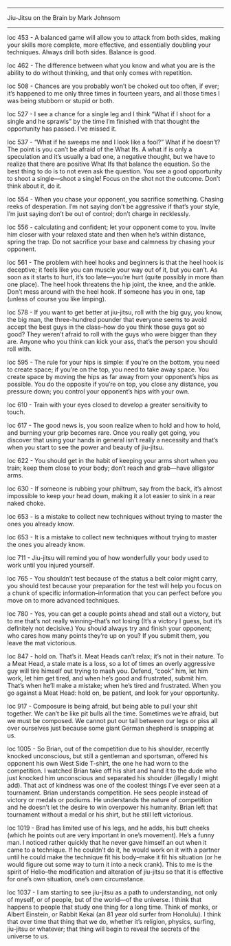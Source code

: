______________________________

  Jiu-Jitsu on the Brain
  by Mark Johnsom
______________________________

 loc 453 - A balanced game will allow you to attack from both sides, making your skills more complete, more effective, and essentially doubling your techniques. Always drill both sides. Balance is good.

 loc 462 - The difference between what you know and what you are is the ability to do without thinking, and that only comes with repetition.

 loc 508 - Chances are you probably won’t be choked out too often, if ever; it’s happened to me only three times in fourteen years, and all those times I was being stubborn or stupid or both.

 loc 527 - I see a chance for a single leg and I think “What if I shoot for a single and he sprawls” by the time I’m finished with that thought the opportunity has passed. I’ve missed it.

 loc 537 - “What if he sweeps me and I look like a fool?” What if he doesn’t? The point is you can’t be afraid of the What Ifs. A what if is only a speculation and it’s usually a bad one, a negative thought, but we have to realize that there are positive What Ifs that balance the equation. So the best thing to do is to not even ask the question. You see a good opportunity to shoot a single—shoot a single! Focus on the shot not the outcome. Don’t think about it, do it.

 loc 554 - When you chase your opponent, you sacrifice something. Chasing reeks of desperation. I’m not saying don’t be aggressive if that’s your style, I’m just saying don’t be out of control; don’t charge in recklessly.

 loc 556 - calculating and confident; let your opponent come to you. Invite him closer with your relaxed state and then when he’s within distance, spring the trap. Do not sacrifice your base and calmness by chasing your opponent.

 loc 561 - The problem with heel hooks and beginners is that the heel hook is deceptive; it feels like you can muscle your way out of it, but you can’t. As soon as it starts to hurt, it’s too late—you’re hurt (quite possibly in more than one place). The heel hook threatens the hip joint, the knee, and the ankle. Don’t mess around with the heel hook. If someone has you in one, tap (unless of course you like limping).

 loc 578 - If you want to get better at jiu-jitsu, roll with the big guy, you know, the big man, the three-hundred pounder that everyone seems to avoid accept the best guys in the class–how do you think those guys got so good? They weren’t afraid to roll with the guys who were bigger than they are. Anyone who you think can kick your ass, that’s the person you should roll with.

 loc 595 - The rule for your hips is simple: if you’re on the bottom, you need to create space; if you’re on the top, you need to take away space. You create space by moving the hips as far away from your opponent’s hips as possible. You do the opposite if you’re on top, you close any distance, you pressure down; you control your opponent’s hips with your own.

 loc 610 - Train with your eyes closed to develop a greater sensitivity to touch.

 loc 617 - The good news is, you soon realize when to hold and how to hold, and burning your grip becomes rare. Once you really get going, you discover that using your hands in general isn’t really a necessity and that’s when you start to see the power and beauty of jiu-jitsu.

 loc 622 - You should get in the habit of keeping your arms short when you train; keep them close to your body; don’t reach and grab—have alligator arms.

 loc 630 - If someone is rubbing your philtrum, say from the back, it’s almost impossible to keep your head down, making it a lot easier to sink in a rear naked choke.

 loc 653 - is a mistake to collect new techniques without trying to master the ones you already know.

 loc 653 - It is a mistake to collect new techniques without trying to master the ones you already know.

 loc 711 - Jiu-jitsu will remind you of how wonderfully your body used to work until you injured yourself.

 loc 765 - You shouldn’t test because of the status a belt color might carry, you should test because your preparation for the test will help you focus on a chunk of specific information–information that you can perfect before you move on to more advanced techniques.

 loc 780 - Yes, you can get a couple points ahead and stall out a victory, but to me that’s not really winning–that’s not losing (It’s a victory I guess, but it’s definitely not decisive.) You should always try and finish your opponent; who cares how many points they’re up on you? If you submit them, you leave the mat victorious.

 loc 847 - hold on. That’s it. Meat Heads can’t relax; it’s not in their nature. To a Meat Head, a stale mate is a loss, so a lot of times an overly aggressive guy will tire himself out trying to mash you. Defend, “cook” him, let him work, let him get tired, and when he’s good and frustrated, submit him. That’s when he’ll make a mistake; when he’s tired and frustrated. When you go against a Meat Head: hold on, be patient, and look for your opportunity.

 loc 917 - Composure is being afraid, but being able to pull your shit together. We can’t be like pit bulls all the time. Sometimes we’re afraid, but we must be composed. We cannot put our tail between our legs or piss all over ourselves just because some giant German shepherd is snapping at us.

 loc 1005 - So Brian, out of the competition due to his shoulder, recently knocked unconscious, but still a gentleman and sportsman, offered his opponent his own West Side T-shirt, the one he had worn to the competition. I watched Brian take off his shirt and hand it to the dude who just knocked him unconscious and separated his shoulder (illegally I might add).  That act of kindness was one of the coolest things I’ve ever seen at a tournament. Brian understands competition. He sees people instead of victory or medals or podiums. He understands the nature of competition and he doesn’t let the desire to win overpower his humanity. Brian left that tournament without a medal or his shirt, but he still left victorious.

 loc 1019 - Brad has limited use of his legs, and he adds, his butt cheeks (which he points out are very important in one’s movement). He’s a funny man. I noticed rather quickly that he never gave himself an out when it came to a technique. If he couldn’t do it, he would work on it with a partner until he could make the technique fit his body–make it fit his situation (or he would figure out some way to turn it into a neck crank). This to me is the spirit of Helio–the modification and alteration of jiu-jitsu so that it is effective for one’s own situation, one’s own circumstance.

 loc 1037 - I am starting to see jiu-jitsu as a path to understanding, not only of myself, or of people, but of the world—of the universe. I think that happens to people that study one thing for a long time. Think of monks, or Albert Einstein, or Rabbit Kekai (an 81 year old surfer from Honolulu). I think that over time that thing that we do, whether it’s religion, physics, surfing, jiu-jitsu or whatever; that thing will begin to reveal the secrets of the universe to us.

